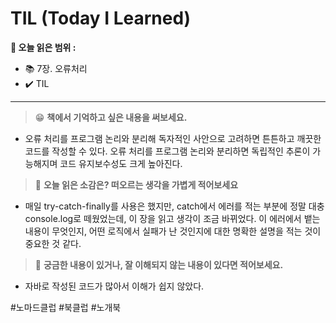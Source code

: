 # TIL **(Today I Learned)**

**📌 오늘 읽은 범위 :**

- 📚 7장. 오류처리
- ✔️ TIL

---

> 😁 **책에서 기억하고 싶은 내용을 써보세요.**

- 오류 처리를 프로그램 논리와 분리해 독자적인 사안으로 고려하면 튼튼하고 깨끗한 코드를 작성할 수 있다. 오류 처리를 프로그램 논리와 분리하면 독립적인 추론이 가능해지며 코드 유지보수성도 크게 높아진다.

> 🧐 **오늘 읽은 소감은? 떠오르는 생각을 가볍게 적어보세요**

- 매일 try-catch-finally를 사용은 했지만, catch에서 에러를 적는 부분에 정말 대충 console.log로 떼웠었는데, 이 장을 읽고 생각이 조금 바뀌었다. 이 에러에서 뱉는 내용이 무엇인지, 어떤 로직에서 실패가 난 것인지에 대한 명확한 설명을 적는 것이 중요한 것 같다.

> 🤔 **궁금한 내용이 있거나, 잘 이해되지 않는 내용이 있다면 적어보세요.**

- 자바로 작성된 코드가 많아서 이해가 쉽지 않았다.

#노마드클럽 #북클럽 #노개북
